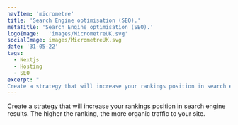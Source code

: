 ```yaml
---
navItem: 'micrometre'
title: 'Search Engine optimisation (SEO).'
metaTitle: 'Search Engine optimisation (SEO).'
logoImage:   'images/MicrometreUK.svg'
socialImage: images/MicrometreUK.svg
date: '31-05-22'
tags:
  - Nextjs
  - Hosting
  - SEO
excerpt: "
Create a strategy that will increase your rankings position in search engine results."
---
```


Create a strategy that will increase your rankings position in search engine results. The higher the ranking, the more organic traffic to your site.